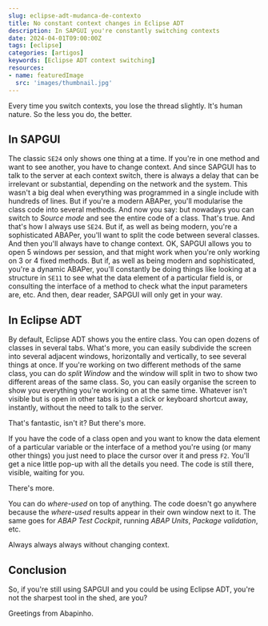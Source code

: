 ```yaml
---
slug: eclipse-adt-mudanca-de-contexto
title: No constant context changes in Eclipse ADT
description: In SAPGUI you're constantly switching contexts
date: 2024-04-01T09:00:00Z
tags: [eclipse]
categories: [artigos]
keywords: [Eclipse ADT context switching]
resources:
- name: featuredImage
  src: 'images/thumbnail.jpg'
---
```


Every time you switch contexts, you lose the thread slightly. It's human nature. So the less you do, the better.


<!--more-->

## In SAPGUI

The classic `SE24` only shows one thing at a time. If you're in one method and want to see another, you have to change context. And since SAPGUI has to talk to the server at each context switch, there is always a delay that can be irrelevant or substantial, depending on the network and the system. This wasn't a big deal when everything was programmed in a single include with hundreds of lines. But if you're a modern ABAPer, you'll modularise the class code into several methods. And now you say: but nowadays you can switch to _Source mode_ and see the entire code of a class. That's true. And that's how I always use `SE24`. But if, as well as being modern, you're a sophisticated ABAPer, you'll want to split the code between several classes. And then you'll always have to change context. OK, SAPGUI allows you to open 5 windows per session, and that might work when you're only working on 3 or 4 fixed methods. But if, as well as being modern and sophisticated, you're a dynamic ABAPer, you'll constantly be doing things like looking at a structure in `SE11` to see what the data element of a particular field is, or consulting the interface of a method to check what the input parameters are, etc. And then, dear reader, SAPGUI will only get in your way.

## In Eclipse ADT

By default, Eclipse ADT shows you the entire class. You can open dozens of classes in several tabs. What's more, you can easily subdivide the screen into several adjacent windows, horizontally and vertically, to see several things at once. If you're working on two different methods of the same class, you can do _split Window_ and the window will split in two to show two different areas of the same class. So, you can easily organise the screen to show you everything you're working on at the same time. Whatever isn't visible but is open in other tabs is just a click or keyboard shortcut away, instantly, without the need to talk to the server.

That's fantastic, isn't it? But there's more.

If you have the code of a class open and you want to know the data element of a particular variable or the interface of a method you're using (or many other things) you just need to place the cursor over it and press `F2`. You'll get a nice little pop-up with all the details you need. The code is still there, visible, waiting for you.

There's more.

You can do _where-used_ on top of anything. The code doesn't go anywhere because the _where-used_ results appear in their own window next to it. The same goes for _ABAP Test Cockpit_, running _ABAP Units_, _Package validation_, etc.

Always always always without changing context.

## Conclusion

So, if you're still using SAPGUI and you could be using Eclipse ADT, you're not the sharpest tool in the shed, are you?

Greetings from Abapinho.
